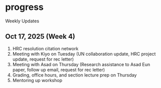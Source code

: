 # progress
Weekly Updates

## Oct 17, 2025 (Week 4)

1. HRC resolution citation network
2. Meeting with Kiyo on Tuesday (UN collaboration update, HRC project update, request for rec letter)
3. Meeting with Asad on Thursday (Research assistance to Asad Eun paper, follow up email, request for rec letter)
4. Grading, office hours, and section lecture prep on Thursday
5. Mentoring up workshop









